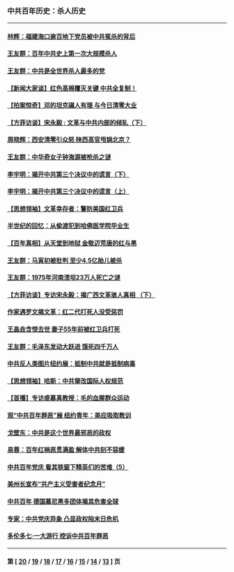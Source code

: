 ### 中共百年历史：杀人历史
---
#### [林辉：福建海口逾百地下党员被中共冤杀的背后](../../pages/nf1176106/n13878946.md?01030430) 
#### [王友群：百年中共史上第一次大规模杀人](../../pages/nf1176106/n13863785.md?01030430) 
#### [王友群：中共是全世界杀人最多的党](../../pages/nf1176106/n13860689.md?01030430) 
#### [【新闻大家谈】红色高棉覆灭关键 中共全复制！](../../pages/nf1176106/n13850222.md?01030430) 
#### [【拍案惊奇】邓的坦克碾人有理 与今日清零大业](../../pages/nf1176106/n13729574.md?01030430) 
#### [【方菲访谈】宋永毅 : 文革与中共内部的倾轧（下）](../../pages/nf1176106/n13486836.md?01030430) 
#### [周晓辉：西安清零引众怒 陕西高官甩锅北京？](../../pages/nf1176106/n13484627.md?01030430) 
#### [王友群：中华奇女子钟海源被枪杀之谜](../../pages/nf1176106/n13430555.md?01030430) 
#### [李宇明：揭开中共第三个决议中的谎言（下）](../../pages/nf1176106/n13389389.md?01030430) 
#### [李宇明：揭开中共第三个决议中的谎言（上）](../../pages/nf1176106/n13388697.md?01030430) 
#### [【思想领袖】文革幸存者：警防美国红卫兵](../../pages/nf1176106/n13339289.md?01030430) 
#### [半世纪的回忆：从偷渡犯到哈佛医学院毕业生](../../pages/nf1176106/n13345328.md?01030430) 
#### [【百年真相】从天堂到地狱 金敬迈荒唐的红与黑](../../pages/nf1176106/n13336995.md?01030430) 
#### [王友群：马寅初被批判 至少4.5亿胎儿被杀](../../pages/nf1176106/n13260313.md?01030430) 
#### [王友群：1975年河南溃坝23万人死亡之谜](../../pages/nf1176106/n13231576.md?01030430) 
#### [【方菲访谈】专访宋永毅：揭广西文革骇人真相 （下）](../../pages/nf1176106/n13209074.md?01030430) 
#### [作家遇罗文揭文革：红二代打死人没受惩罚](../../pages/nf1176106/n13205254.md?01030430) 
#### [王晶垚含恨去世 妻子55年前被红卫兵打死](../../pages/nf1176106/n13203590.md?01030430) 
#### [王友群：毛泽东发动大跃进 饿死四千万人](../../pages/nf1176106/n13177158.md?01030430) 
#### [中共反人类图片纽约展：抵制中共就是抵制病毒](../../pages/nf1176106/n13115371.md?01030430) 
#### [【思想领袖】哈斯：中共窜改国际人权规范](../../pages/nf1176106/n13053647.md?01030430) 
#### [【首播】专访盛慕真教授：毛的血腥群众运动](../../pages/nf1176106/n13091782.md?01030430) 
#### [观“中共百年罪恶”展 纽约青年：美应吸取教训](../../pages/nf1176106/n13085246.md?01030430) 
#### [戈壁东：中共是这个世界最邪恶的政权](../../pages/nf1176106/n13085641.md?01030430) 
#### [易蓉：百年红祸恶贯满盈 解体中共刻不容缓](../../pages/nf1176106/n13084455.md?01030430) 
#### [中共百年党庆 看其铁窗下精英们的苦难（5）](../../pages/nf1176106/n13076766.md?01030430) 
#### [美州长宣布“共产主义受害者纪念月”](../../pages/nf1176106/n13074024.md?01030430) 
#### [中共百年 德国慕尼黑多团体揭其危害全球](../../pages/nf1176106/n13068873.md?01030430) 
#### [专家：中共党庆异象 凸显政权陷末日危机](../../pages/nf1176106/n13067084.md?01030430) 
#### [多伦多七·一大游行 控诉中共百年罪恶](../../pages/nf1176106/n13062043.md?01030430) 

---
#### 第 [ [20](./20.md?01030430) / [19](./19.md?01030430) / [18](./18.md?01030430) / [17](./17.md?01030430) / [16](./16.md?01030430) / [15](./15.md?01030430) / [14](./14.md?01030430) / [13](./13.md?01030430) ] 页
